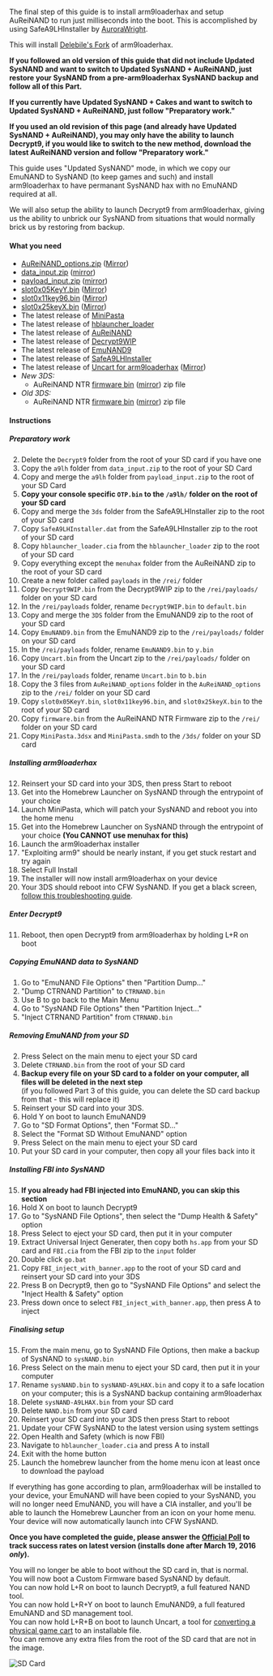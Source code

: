 The final step of this guide is to install arm9loaderhax and setup AuReiNAND to run just milliseconds into the boot. This is accomplished by using SafeA9LHInstaller by [AuroraWright](http://gbatemp.net/members/46970/).

This will install [Delebile's Fork](https://github.com/delebile/arm9loaderhax) of arm9loaderhax.

**If you followed an old version of this guide that did not include Updated SysNAND and want to switch to Updated SysNAND + AuReiNAND, just restore your SysNAND from a pre-arm9loaderhax SysNAND backup and follow all of this Part.**

**If you currently have Updated SysNAND + Cakes and want to switch to Updated SysNAND + AuReiNAND, just follow "Preparatory work."**

**If you used an old revision of this page (and already have Updated SysNAND + AuReiNAND), you may only have the ability to launch Decrypt9, if you would like to switch to the new method, download the latest AuReiNAND version and follow "Preparatory work."**

This guide uses "Updated SysNAND" mode, in which we copy our EmuNAND to SysNAND (to keep games and such) and install arm9loaderhax to have permanant SysNAND hax with no EmuNAND required at all.

We will also setup the ability to launch Decrypt9 from arm9loaderhax, giving us the ability to unbrick our SysNAND from situations that would normally brick us by restoring from backup.

#### What you need

* [AuReiNAND_options.zip](https://mega.nz/#!ApMwEDaS!5QORKPl5ewnr4Ffrsm4J69n1sOC0ijEGsYEKBqBI1TI) ([Mirror](https://drive.google.com/file/d/0BzPfvjeuhqoDeU9LRXVhNjgyU2c/view?usp=sharing))
* [data_input.zip](https://mega.nz/#!Qkth0BoI!pDgWMamN5cu6HZ91j238MNh7q5ROQKq-a6NLC7Q0dhU) ([mirror](https://drive.google.com/file/d/0BzPfvjeuhqoDZUVfWkJkYlM1UEU/view?usp=sharing))
* [payload_input.zip](https://mega.nz/#!YhNRVZAB!Dyx315T174kdy9E3IyOfeXEek-L8262BJnozHHMcez4) ([mirror](https://drive.google.com/file/d/0BzPfvjeuhqoDRjh1eXZDRmhXWUk/view?usp=sharing))
* [slot0x05KeyY.bin](https://mega.nz/#!E9VDBApA!QJandFwHWGSGM6SRRwlUodL63ynKrYY9rJp98YXy6Ss) ([Mirror](https://drive.google.com/file/d/0BzPfvjeuhqoDekc3YVVjN3dUTWs/view?usp=sharing))
* [slot0x11key96.bin](https://mega.nz/#!IgdFVJiK!TTdhiZ25uxoWlciIySVOynTcHCh8Oyp9JQMzu4opPy4) ([Mirror](https://drive.google.com/file/d/0BzPfvjeuhqoDZzB5dUhtMjlfcnc/view?usp=sharing))
* [slot0x25keyX.bin](https://mega.nz/#!BoFyzbzT!95N9tJXAi8BfPUzlbwuZC8r8S6Sq6oy-UfuAZz3LhHo) ([Mirror](https://drive.google.com/file/d/0BzPfvjeuhqoDZ1VNUHpQd2owUlE/view?usp=sharing))
* The latest release of [MiniPasta](https://github.com/d0k3/MiniPasta/releases)
* The latest release of [hblauncher_loader](https://github.com/yellows8/hblauncher_loader/releases)
* The latest release of [AuReiNAND](https://github.com/AuroraWright/AuReiNand/releases)
* The latest release of [Decrypt9WIP](https://github.com/d0k3/Decrypt9WIP/releases)
* The latest release of [EmuNAND9](https://github.com/d0k3/EmuNAND9/releases)
* The latest release of [SafeA9LHInstaller](https://github.com/AuroraWright/SafeA9LHInstaller/releases)
* The latest release of [Uncart for arm9loaderhax](https://mega.nz/#!R1MFUCBb!s9Nei_EbZsGzAdNaAWB5DGDPuDR72wAUL0sWVqIPOBU) ([Mirror](https://drive.google.com/file/d/0BzPfvjeuhqoDdFhoQWJZZ0dKYnc/view?usp=sharing))
* *New 3DS:*
    + AuReiNAND NTR [firmware bin](https://mega.nz/#!p0tTDJIQ!aikEtlvB8cjq-aJG9jC6GKx4uvlwN6oI9X2m1OY_ylE) ([mirror](https://drive.google.com/file/d/0BzPfvjeuhqoDM016eHZBQV95anc/view?usp=sharing)) zip file
* *Old 3DS:*
    + AuReiNAND NTR [firmware bin](https://mega.nz/#!04lmVQxD!7IMsl4ChzKhkEaPXhCvEPmbEq_PpD9i06EzrIjtVSIQ) ([mirror](https://drive.google.com/file/d/0BzPfvjeuhqoDVFhnaVNzMlR4SVk/view?usp=sharing)) zip file

#### Instructions

##### Preparatory work

2. Delete the `Decrypt9` folder from the root of your SD card if you have one
3. Copy the `a9lh` folder from `data_input.zip` to the root of your SD Card
3. Copy and merge the `a9lh` folder from `payload_input.zip` to the root of your SD Card
4. **Copy your console specific `OTP.bin` to the `/a9lh/` folder on the root of your SD card**
1. Copy and merge the `3ds` folder from the SafeA9LHInstaller zip to the root of your SD card
2. Copy `SafeA9LHInstaller.dat` from the SafeA9LHInstaller zip to the root of your SD card
3. Copy `hblauncher_loader.cia` from the `hblauncher_loader` zip to the root of your SD card
1. Copy everything except the `menuhax` folder from the AuReiNAND zip to the root of your SD card
4. Create a new folder called `payloads` in the `/rei/` folder
7. Copy `Decrypt9WIP.bin` from the Decrypt9WIP zip to the `/rei/payloads/` folder on your SD card
5. In the `/rei/payloads` folder, rename `Decrypt9WIP.bin` to `default.bin`
1. Copy and merge the `3DS` folder from the EmuNAND9 zip to the root of your SD card
7. Copy `EmuNAND9.bin` from the EmuNAND9 zip to the `/rei/payloads/` folder on your SD card
5. In the `/rei/payloads` folder, rename `EmuNAND9.bin` to `y.bin`
7. Copy `Uncart.bin` from the Uncart zip to the `/rei/payloads/` folder on your SD card
5. In the `/rei/payloads` folder, rename `Uncart.bin` to `b.bin`
5. Copy the 3 files from `AuReiNAND_options` folder in the `AuReiNAND_options` zip to the `/rei/` folder on your SD card
1. Copy `slot0x05KeyY.bin`, `slot0x11key96.bin`, and `slot0x25keyX.bin` to the root of your SD card
3. Copy `firmware.bin` from the AuReiNAND NTR Firmware zip to the `/rei/` folder on your SD card
12. Copy `MiniPasta.3dsx` and `MiniPasta.smdh` to the `/3ds/` folder on your SD card

##### Installing arm9loaderhax

12. Reinsert your SD card into your 3DS, then press Start to reboot
13. Get into the Homebrew Launcher on SysNAND through the entrypoint of your choice
13. Launch MiniPasta, which will patch your SysNAND and reboot you into the home menu
14. Get into the Homebrew Launcher on SysNAND through the entrypoint of your choice **(You CANNOT use menuhax for this)**
13. Launch the arm9loaderhax installer
14. "Exploiting arm9" should be nearly instant, if you get stuck restart and try again
14. Select Full Install
15. The installer will now install arm9loaderhax on your device
16. Your 3DS should reboot into CFW SysNAND. If you get a black screen, [follow this troubleshooting guide](https://github.com/Plailect/Guide/wiki/Troubleshooting#ts_sys_a9lh).

##### Enter Decrypt9

11. Reboot, then open Decrypt9 from arm9loaderhax by holding L+R on boot

##### Copying EmuNAND data to SysNAND
1. Go to "EmuNAND File Options" then "Partition Dump..."
2. "Dump CTRNAND Partition" to `CTRNAND.bin`
3. Use B to go back to the Main Menu
4. Go to "SysNAND File Options" then "Partition Inject..."
5. "Inject CTRNAND Partition" from `CTRNAND.bin`

##### Removing EmuNAND from your SD

2. Press Select on the main menu to eject your SD card
4. Delete `CTRNAND.bin` from the root of your SD card
3. **Backup every file on your SD card to a folder on your computer, all files will be deleted in the next step**    
(if you followed Part 3 of this guide, you can delete the SD card backup from that - this will replace it)
0. Reinsert your SD card into your 3DS.
2. Hold Y on boot to launch EmuNAND9
4. Go to "SD Format Options", then "Format SD..."
5. Select the "Format SD Without EmuNAND" option
6. Press Select on the main menu to eject your SD card
9. Put your SD card in your computer, then copy all your files back into it

##### Installing FBI into SysNAND

15. **If you already had FBI injected into EmuNAND, you can skip this section**
16. Hold X on boot to launch Decrypt9
12. Go to "SysNAND File Options", then select the "Dump Health & Safety" option
12. Press Select to eject your SD card, then put it in your computer
13. Extract Universal Inject Generater, then copy both `hs.app` from your SD card and `FBI.cia` from the FBI zip to the `input` folder
14. Double click `go.bat`
15. Copy `FBI_inject_with_banner.app` to the root of your SD card and reinsert your SD card into your 3DS
16. Press B on Decrypt9, then go to "SysNAND File Options" and select the "Inject Health & Safety" option
17. Press down once to select `FBI_inject_with_banner.app`, then press A to inject

##### Finalising setup

15. From the main menu, go to SysNAND File Options, then make a backup of SysNAND to `sysNAND.bin`
14. Press Select on the main menu to eject your SD card, then put it in your computer
17. Rename `sysNAND.bin` to `sysNAND-A9LHAX.bin` and copy it to a safe location on your computer; this is a SysNAND backup containing arm9loaderhax
15. Delete `sysNAND-A9LHAX.bin` from your SD card
15. Delete `NAND.bin` from your SD card
7. Reinsert your SD card into your 3DS then press Start to reboot
6. Update your CFW SysNAND to the latest version using system settings
8. Open Health and Safety (which is now FBI)
9. Navigate to `hblauncher_loader.cia` and press A to install
10. Exit with the home button
10. Launch the homebrew launcher from the home menu icon at least once to download the payload

If everything has gone according to plan, arm9loaderhax will be installed to your device, your EmuNAND will have been copied to your SysNAND, you will no longer need EmuNAND, you will have a CIA installer, and you'll be able to launch the Homebrew Launcher from an icon on your home menu. Your device will now automatically launch into CFW SysNAND.

**Once you have completed the guide, please answer the [Official Poll](http://strawpoll.me/7127372) to track success rates on latest version (installs done after March 19, 2016 *only*).**

You will no longer be able to boot without the SD card in, that is normal.    
You will now boot a Custom Firmware based SysNAND by default.    
You can now hold L+R on boot to launch Decrypt9, a full featured NAND tool.    
You can now hold L+R+Y on boot to launch EmuNAND9, a full featured EmuNAND and SD management tool.    
You can now hold L+R+B on boot to launch Uncart, a tool for [converting a physical game cart](https://www.reddit.com/r/3dshacks/comments/40etaz/) to an installable file.      
You can remove any extra files from the root of the SD card that are not in the image.    

![SD Card](http://i.imgur.com/2bAlKhp.png)
